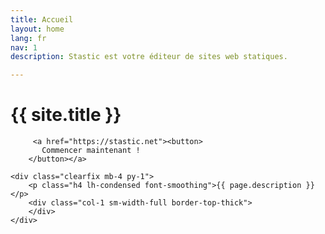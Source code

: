 ```yaml
---
title: Accueil
layout: home
lang: fr
nav: 1
description: Stastic est votre éditeur de sites web statiques.

---
```

<div class="container mx-auto px-2 mt-4 mb-2 clearfix header-text">
	<h1 class="h0 inline-block py-2 mt-4 header-title">{{ site.title }}</h1>

         <a href="https://stastic.net"><button>
           Commencer maintenant !
        </button></a>

	<div class="clearfix mb-4 py-1">
		<p class="h4 lh-condensed font-smoothing">{{ page.description }}</p>
		<div class="col-1 sm-width-full border-top-thick">
		</div>
	</div>

</div>

